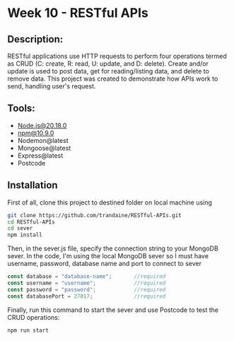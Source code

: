# Week 10 - RESTful APIs

## Description:
RESTful applications use HTTP requests to perform four operations termed as CRUD (C: create, R: read, U: update, and D: delete). Create and/or update is used to post data, get for reading/listing data, and delete to remove data. This project was created to demonstrate how APIs work to send, handling user's request.

## Tools:
- Node.js@20.18.0
- npm@10.9.0
- Nodemon@latest
- Mongoose@latest
- Express@latest
- Postcode

## Installation
First of all, clone this project to destined folder on local machine using 

```bash
git clone https://github.com/trandaine/RESTful-APIs.git
cd RESTful-APIs
cd sever
npm install
```

Then, in the sever.js file, specify the connection string to your MongoDB sever. In the code, I'm using the local MongoDB sever so I must have username, password, database name and port to connect to sever

```JavaScript
const database = "database-name";       //required
const username = "username";            //required
const password = "password";            //required
const databasePort = 27017;             //required
```

Finally, run this command to start the sever and use Postcode to test the CRUD operations:

```bash
npm run start
```

